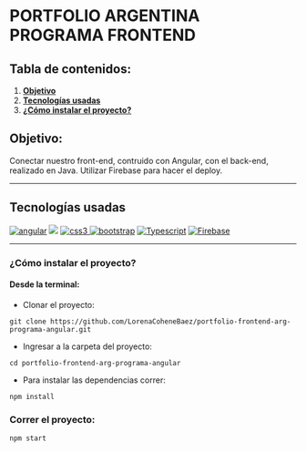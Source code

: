 # PORTFOLIO ARGENTINA PROGRAMA FRONTEND

## Tabla de contenidos:

1. **[Objetivo](#objetivo)**
1. **[Tecnologías usadas](#tecnologías-usadas)**
1. **[¿Cómo instalar el proyecto?](#cómo-instalar-el-proyecto)**

## Objetivo:

Conectar nuestro front-end, contruido con Angular, con el back-end, realizado en Java.
Utilizar Firebase para hacer el deploy.
 
***
## Tecnologías usadas

<p align="left">
<!–– ANGULAR ––>
  <a href="https://spring.io/projects/spring-boot" target="_blank" data-bs-toggle="tooltip" title="Angular"> <img src="https://img.shields.io/badge/Angular-DD0031?style=for-the-badge&logo=angular&logoColor=white" alt="angular"/></a>
  <!-- HTML -->
  <a href="https://developer.mozilla.org/es/docs/Web/HTML" alt="HTML5" data-bs-toggle="tooltip" title="HTML" ><img src= "https://img.shields.io/badge/HTML5-E34F26?style=for-the-badge&logo=html5&logoColor=white" /></a>
<!–– CSS ––>
<a href="https://www.w3schools.com/css/" target="_blank" data-bs-toggle="tooltip" title="CSS3"> <img src="https://img.shields.io/badge/CSS3-1572B6?style=for-the-badge&logo=css3&logoColor=white" alt="css3"/> </a>
<!–– BOOTSTRAP ––>
<a href="https://getbootstrap.com" target="_blank" data-bs-toggle="tooltip" title="Bootstrap"> <img src="https://img.shields.io/badge/Bootstrap-563D7C?style=for-the-badge&logo=bootstrap&logoColor=white" alt="bootstrap"/></a>
<!–– Typescript ––>
<a href="https://www.typescriptlang.org/" target="_blank" data-bs-toggle="tooltip" title="Typescript"> <img src="https://img.shields.io/badge/TypeScript-007ACC?style=for-the-badge&logo=typescript&logoColor=white" alt="Typescript"/></a>
<!–– Firebase ––>
<a href="https://firebase.google.com/" target="_blank" data-bs-toggle="tooltip" title="Firebase"> <img src="https://img.shields.io/badge/firebase-ffca28?style=for-the-badge&logo=firebase&logoColor=black" alt="Firebase"/></a>
</p>

***

### ¿Cómo instalar el proyecto?

#### Desde la terminal:

- Clonar el proyecto:
````
git clone https://github.com/LorenaCoheneBaez/portfolio-frontend-arg-programa-angular.git
````

- Ingresar a la carpeta del proyecto: 
````
cd portfolio-frontend-arg-programa-angular

````
- Para instalar las dependencias correr: 
````
npm install
````
### Correr el proyecto: 
````
npm start
````